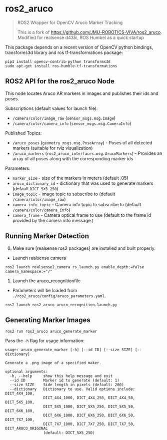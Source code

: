 # ros2_aruco

> ROS2 Wrapper for OpenCV Aruco Marker Tracking
>
> This is a fork of https://github.com/JMU-ROBOTICS-VIVA/ros2_aruco. Modified for realsense d435i, ROS Humbel as a quick startup


This package depends on a recent version of OpenCV python bindings, transforms3d library and ros tf-transformations package:

```
pip3 install opencv-contrib-python transforms3d
sudo apt-get install ros-humble-tf-transformations
```

## ROS2 API for the ros2_aruco Node

This node locates Aruco AR markers in images and publishes their ids and poses.

Subscriptions (default values for launch file):
* `/camera/color/image_raw` (`sensor_msgs.msg.Image`)
* `/camera/color/camera_info` (`sensor_msgs.msg.CameraInfo`)

Published Topics:
* `/aruco_poses` (`geometry_msgs.msg.PoseArray`) - Poses of all detected markers (suitable for rviz visualization)
* `/aruco_markers` (`ros2_aruco_interfaces.msg.ArucoMarkers`) - Provides an array of all poses along with the corresponding marker ids

Parameters:
* `marker_size` - size of the markers in meters (default .05)
* `aruco_dictionary_id` - dictionary that was used to generate markers (default `DICT_5X5_250`)
* `image_topic` - image topic to subscribe to (default `/camera/color/image_raw`)
* `camera_info_topic` - Camera info topic to subscribe to (default `/camera/color/camera_info`)
* `camera_frame` - Camera optical frame to use (default to the frame id provided by the camera info message.)

## Running Marker Detection

0. Make sure [realsense ros2 packages] are installed and built properly. 
- Launch realsense camera
```
ros2 launch realsense2_camera rs_launch.py enable_depth:=false camera_namespace:="/" 
```
1. Launch the aruco_recognitionfile
- Parameters will be loaded from `./ros2_aruco/config/aruco_parameters.yaml`.
```
ros2 launch ros2_aruco aruco_recognition.launch.py
```

## Generating Marker Images

```
ros2 run ros2_aruco aruco_generate_marker
```

Pass the `-h` flag for usage information: 

```
usage: aruco_generate_marker [-h] [--id ID] [--size SIZE] [--dictionary]

Generate a .png image of a specified maker.

optional arguments:
  -h, --help     show this help message and exit
  --id ID        Marker id to generate (default: 1)
  --size SIZE    Side length in pixels (default: 200)
  --dictionary   Dictionary to use. Valid options include: DICT_4X4_100,
                 DICT_4X4_1000, DICT_4X4_250, DICT_4X4_50, DICT_5X5_100,
                 DICT_5X5_1000, DICT_5X5_250, DICT_5X5_50, DICT_6X6_100,
                 DICT_6X6_1000, DICT_6X6_250, DICT_6X6_50, DICT_7X7_100,
                 DICT_7X7_1000, DICT_7X7_250, DICT_7X7_50, DICT_ARUCO_ORIGINAL
                 (default: DICT_5X5_250)
```
